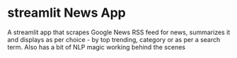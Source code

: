 # streamlit News App

A streamlit app that scrapes Google News RSS feed for news, summarizes it and displays as per choice - by top trending, category or as per a search term. Also has a bit of NLP magic working behind the scenes